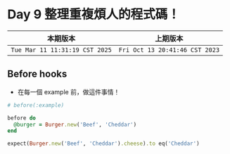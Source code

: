 # Day 9 整理重複煩人的程式碼！

|本期版本|上期版本
|:---:|:---:|
`Tue Mar 11 11:31:19 CST 2025` | `Fri Oct 13 20:41:46 CST 2023`

## Before hooks

* 在每一個 example 前，做這件事情！

```ruby
# before(:example)

before do
  @burger = Burger.new('Beef', 'Cheddar')
end
```

```ruby
expect(Burger.new('Beef', 'Cheddar').cheese).to eq('Cheddar')
```